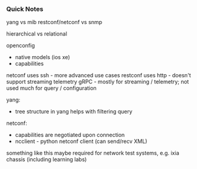 ### Quick Notes

yang vs mib
restconf/netconf vs snmp

hierarchical vs relational

openconfig
- native models (ios xe)
- capabilities


netconf uses ssh - more advanced use cases
restconf uses http - doesn't support streaming telemetry
gRPC - mostly for streaming / telemetry; not used much for query / configuration

yang:
- tree structure in yang helps with filtering query

netconf:
- capabilities are negotiated upon connection
- ncclient - python netconf client (can send/recv XML)


something like this maybe required for network test systems, e.g. ixia chassis (including learning labs)